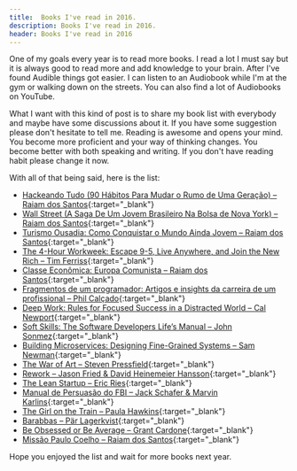 ```yaml
---
title:  Books I've read in 2016.
description: Books I've read in 2016.
header: Books I've read in 2016
---
```

One of my goals every year is to read more books. I read a lot I must say but it is always good to read more and add knowledge to your brain. After I've found Audible things got easier. I can listen to an Audiobook while I'm at the gym or walking down on the streets. You can also find a lot of Audiobooks on YouTube.

What I want with this kind of post is to share my book list with everybody and maybe have some discussions about it. If you have some suggestion please don't hesitate to tell me. Reading is awesome and opens your mind. You become more proficient and your way of thinking changes. You become better with both speaking and writing. If you don't have reading habit please change it now.

With all of that being said, here is the list:


- [Hackeando Tudo (90 Hábitos Para Mudar o Rumo de Uma Geração) – Raiam dos Santos](https://www.amazon.com/Hackeando-Tudo-Hábitos-Geração-Portuguese-ebook/dp/B00UQP1CC4/){:target="_blank"}
- [Wall Street (A Saga De Um Jovem Brasileiro Na Bolsa de Nova York) – Raiam dos Santos](https://www.amazon.com/Wall-Street-Livro-Proibido-Portuguese-ebook/dp/B01BCHOXUC/){:target="_blank"}
- [Turismo Ousadia: Como Conquistar o Mundo Ainda Jovem – Raiam dos Santos](https://www.amazon.com.br/Turismo-Ousadia-Conquistar-Mundo-Ainda-ebook/dp/B00ZZ973XI){:target="_blank"}
- [The 4-Hour Workweek: Escape 9-5, Live Anywhere, and Join the New Rich – Tim Ferriss](https://www.amazon.com/4-Hour-Workweek-Expanded-Updated-Cutting-Edge-ebook/dp/B002WE46UW/){:target="_blank"}
- [Classe Econômica: Europa Comunista – Raiam dos Santos](https://www.amazon.com/Classe-Econômica-Europa-Comunista-Portuguese-ebook/dp/B01MQI2GPG){:target="_blank"}
- [Fragmentos de um programador: Artigos e insights da carreira de um profissional – Phil Calçado](https://www.casadocodigo.com.br/products/livro-fragmentos){:target="_blank"}
- [Deep Work: Rules for Focused Success in a Distracted World – Cal Newport](https://www.amazon.com/Deep-Work-Focused-Success-Distracted-ebook/dp/B00X47ZVXM/){:target="_blank"}
- [Soft Skills: The Software Developers Life’s Manual – John Sonmez](https://www.amazon.com/Soft-Skills-Software-Developers-Manual/dp/B0158SJ3EM){:target="_blank"}
- [Building Microservices: Designing Fine-Grained Systems – Sam Newman](https://www.amazon.com/Building-Microservices-Designing-Fine-Grained-Systems-ebook/dp/B00T3N7XB4){:target="_blank"}
- [The War of Art – Steven Pressfield](https://www.amazon.com/War-Art-Steven-Pressfield-ebook/dp/B007A4SDCG/){:target="_blank"}
- [Rework – Jason Fried & David Heinemeier Hansson](https://www.amazon.com/Rework-Jason-Fried-ebook/dp/B002MUAJ2A){:target="_blank"}
- [The Lean Startup – Eric Ries](https://www.amazon.com/Lean-Startup-Entrepreneurs-Continuous-Innovation-ebook/dp/B004J4XGN6){:target="_blank"}
- [Manual de Persuasão do FBI – Jack Schafer & Marvin Karlins](https://www.amazon.com/Manual-Persuasao-Schafer-Marvin-Karlins/dp/8579308518){:target="_blank"}
- [The Girl on the Train – Paula Hawkins](https://www.amazon.com/Paula-Hawkins-Train-2015-04-02-Hardcover/dp/B01GYGPOPO){:target="_blank"}
- [Barabbas – Pär Lagerkvist](https://www.amazon.com/Barabbas-Vintage-International-Pär-Lagerkvist-ebook/dp/B005IEH84Y){:target="_blank"}
- [Be Obsessed or Be Average – Grant Cardone](https://www.amazon.com/Be-Obsessed-Average-Grant-Cardone-ebook/dp/B016VRFTR4){:target="_blank"}
- [Missão Paulo Coelho – Raiam dos Santos](https://www.amazon.com/Missão-Paulo-Coelho-Genebra-Portuguese-ebook/dp/B01GN5R97W){:target="_blank"}

Hope you enjoyed the list and wait for more books next year.
